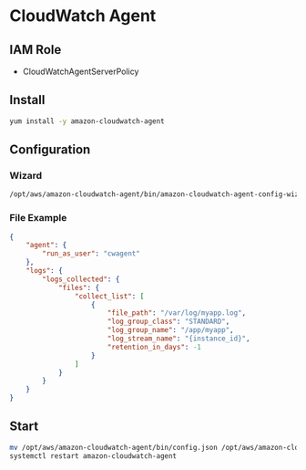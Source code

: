 # CloudWatch Agent
## IAM Role
- CloudWatchAgentServerPolicy
## Install
``` bash
yum install -y amazon-cloudwatch-agent
```
## Configuration
### Wizard
``` bash
/opt/aws/amazon-cloudwatch-agent/bin/amazon-cloudwatch-agent-config-wizard
```
### File Example
``` json
{
    "agent": {
        "run_as_user": "cwagent"
    },
    "logs": {
        "logs_collected": {
            "files": {
                "collect_list": [
                    {
                        "file_path": "/var/log/myapp.log",
                        "log_group_class": "STANDARD",
                        "log_group_name": "/app/myapp",
                        "log_stream_name": "{instance_id}",
                        "retention_in_days": -1
                    }
                ]
            }
        }
    }
}
```
## Start
``` bash
mv /opt/aws/amazon-cloudwatch-agent/bin/config.json /opt/aws/amazon-cloudwatch-agent/etc/amazon-cloudwatch-agent.json
systemctl restart amazon-cloudwatch-agent
```